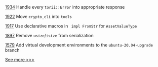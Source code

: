 
[1934](https://github.com/hyperledger/iroha/issues/1934) Handle every `torii::Error` into appropriate response

[1922](https://github.com/hyperledger/iroha/issues/1922) Move `crypto_cli` into `tools`

[1917](https://github.com/hyperledger/iroha/issues/1917) Use declarative macros in  ` impl FromStr` for `AssetValueType` 

[1897](https://github.com/hyperledger/iroha/issues/1897) Remove `usize`/`isize` from serialization

[1579](https://github.com/hyperledger/indy-plenum/issues/1579) Add virtual development environments to the `ubuntu-20.04-upgrade` branch


[See more >>>](https://start-here.hyperledger.org/issues)
